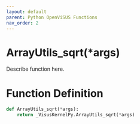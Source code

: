 ```yaml
---
layout: default
parent: Python OpenViSUS Functions
nav_order: 2
---
```


# ArrayUtils_sqrt(*args)

Describe function here.

# Function Definition

```python
def ArrayUtils_sqrt(*args):
    return _VisusKernelPy.ArrayUtils_sqrt(*args)

```